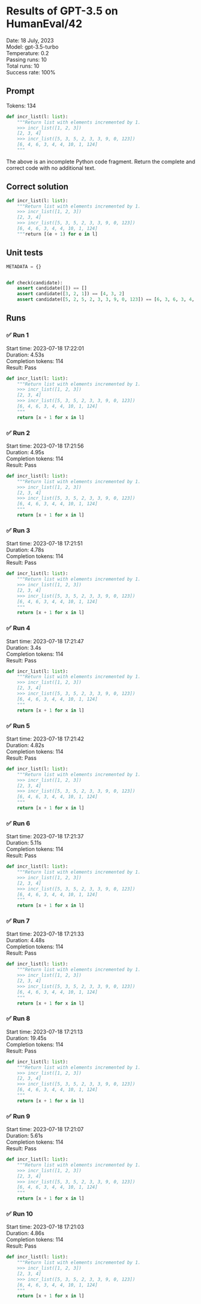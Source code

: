 # Results of GPT-3.5 on HumanEval/42
Date: 18 July, 2023<br />
Model: gpt-3.5-turbo<br />
Temperature: 0.2<br />
Passing runs: 10<br />
Total runs: 10<br />
Success rate: 100%
## Prompt
Tokens: 134
```python
def incr_list(l: list):
    """Return list with elements incremented by 1.
    >>> incr_list([1, 2, 3])
    [2, 3, 4]
    >>> incr_list([5, 3, 5, 2, 3, 3, 9, 0, 123])
    [6, 4, 6, 3, 4, 4, 10, 1, 124]
    """
```
The above is an incomplete Python code fragment. Return the complete and correct code with no additional text.
## Correct solution
```python
def incr_list(l: list):
    """Return list with elements incremented by 1.
    >>> incr_list([1, 2, 3])
    [2, 3, 4]
    >>> incr_list([5, 3, 5, 2, 3, 3, 9, 0, 123])
    [6, 4, 6, 3, 4, 4, 10, 1, 124]
    """return [(e + 1) for e in l]
```
## Unit tests
```python
METADATA = {}


def check(candidate):
    assert candidate([]) == []
    assert candidate([3, 2, 1]) == [4, 3, 2]
    assert candidate([5, 2, 5, 2, 3, 3, 9, 0, 123]) == [6, 3, 6, 3, 4, 4, 10, 1, 124]
```
## Runs
### ✅ Run 1
Start time: 2023-07-18 17:22:01<br />
Duration: 4.53s<br />
Completion tokens: 114<br />
Result: Pass
```python
def incr_list(l: list):
    """Return list with elements incremented by 1.
    >>> incr_list([1, 2, 3])
    [2, 3, 4]
    >>> incr_list([5, 3, 5, 2, 3, 3, 9, 0, 123])
    [6, 4, 6, 3, 4, 4, 10, 1, 124]
    """
    return [x + 1 for x in l]
```
### ✅ Run 2
Start time: 2023-07-18 17:21:56<br />
Duration: 4.95s<br />
Completion tokens: 114<br />
Result: Pass
```python
def incr_list(l: list):
    """Return list with elements incremented by 1.
    >>> incr_list([1, 2, 3])
    [2, 3, 4]
    >>> incr_list([5, 3, 5, 2, 3, 3, 9, 0, 123])
    [6, 4, 6, 3, 4, 4, 10, 1, 124]
    """
    return [x + 1 for x in l]
```
### ✅ Run 3
Start time: 2023-07-18 17:21:51<br />
Duration: 4.78s<br />
Completion tokens: 114<br />
Result: Pass
```python
def incr_list(l: list):
    """Return list with elements incremented by 1.
    >>> incr_list([1, 2, 3])
    [2, 3, 4]
    >>> incr_list([5, 3, 5, 2, 3, 3, 9, 0, 123])
    [6, 4, 6, 3, 4, 4, 10, 1, 124]
    """
    return [x + 1 for x in l]
```
### ✅ Run 4
Start time: 2023-07-18 17:21:47<br />
Duration: 3.4s<br />
Completion tokens: 114<br />
Result: Pass
```python
def incr_list(l: list):
    """Return list with elements incremented by 1.
    >>> incr_list([1, 2, 3])
    [2, 3, 4]
    >>> incr_list([5, 3, 5, 2, 3, 3, 9, 0, 123])
    [6, 4, 6, 3, 4, 4, 10, 1, 124]
    """
    return [x + 1 for x in l]
```
### ✅ Run 5
Start time: 2023-07-18 17:21:42<br />
Duration: 4.82s<br />
Completion tokens: 114<br />
Result: Pass
```python
def incr_list(l: list):
    """Return list with elements incremented by 1.
    >>> incr_list([1, 2, 3])
    [2, 3, 4]
    >>> incr_list([5, 3, 5, 2, 3, 3, 9, 0, 123])
    [6, 4, 6, 3, 4, 4, 10, 1, 124]
    """
    return [x + 1 for x in l]
```
### ✅ Run 6
Start time: 2023-07-18 17:21:37<br />
Duration: 5.11s<br />
Completion tokens: 114<br />
Result: Pass
```python
def incr_list(l: list):
    """Return list with elements incremented by 1.
    >>> incr_list([1, 2, 3])
    [2, 3, 4]
    >>> incr_list([5, 3, 5, 2, 3, 3, 9, 0, 123])
    [6, 4, 6, 3, 4, 4, 10, 1, 124]
    """
    return [x + 1 for x in l]
```
### ✅ Run 7
Start time: 2023-07-18 17:21:33<br />
Duration: 4.48s<br />
Completion tokens: 114<br />
Result: Pass
```python
def incr_list(l: list):
    """Return list with elements incremented by 1.
    >>> incr_list([1, 2, 3])
    [2, 3, 4]
    >>> incr_list([5, 3, 5, 2, 3, 3, 9, 0, 123])
    [6, 4, 6, 3, 4, 4, 10, 1, 124]
    """
    return [x + 1 for x in l]
```
### ✅ Run 8
Start time: 2023-07-18 17:21:13<br />
Duration: 19.45s<br />
Completion tokens: 114<br />
Result: Pass
```python
def incr_list(l: list):
    """Return list with elements incremented by 1.
    >>> incr_list([1, 2, 3])
    [2, 3, 4]
    >>> incr_list([5, 3, 5, 2, 3, 3, 9, 0, 123])
    [6, 4, 6, 3, 4, 4, 10, 1, 124]
    """
    return [x + 1 for x in l]
```
### ✅ Run 9
Start time: 2023-07-18 17:21:07<br />
Duration: 5.61s<br />
Completion tokens: 114<br />
Result: Pass
```python
def incr_list(l: list):
    """Return list with elements incremented by 1.
    >>> incr_list([1, 2, 3])
    [2, 3, 4]
    >>> incr_list([5, 3, 5, 2, 3, 3, 9, 0, 123])
    [6, 4, 6, 3, 4, 4, 10, 1, 124]
    """
    return [x + 1 for x in l]
```
### ✅ Run 10
Start time: 2023-07-18 17:21:03<br />
Duration: 4.86s<br />
Completion tokens: 114<br />
Result: Pass
```python
def incr_list(l: list):
    """Return list with elements incremented by 1.
    >>> incr_list([1, 2, 3])
    [2, 3, 4]
    >>> incr_list([5, 3, 5, 2, 3, 3, 9, 0, 123])
    [6, 4, 6, 3, 4, 4, 10, 1, 124]
    """
    return [x + 1 for x in l]
```
